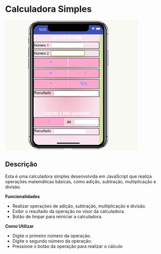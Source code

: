 # Calculadora Simples

![](CALCULADORA_FOTO.png)

## Descrição
Esta é uma calculadora simples desenvolvida em JavaScript que realiza operações matemáticas básicas, como adição, subtração, multiplicação e divisão.

**Funcionalidades**
- Realizar operações de adição, subtração, multiplicação e divisão.
- Exibir o resultado da operação no visor da calculadora.
- Botão de limpar para reiniciar a calculadora.

**Como Utilizar**
- Digite o primeiro número da operação.
- Digite o segundo número da operação.
- Pressione o botão da operação para realizar o cálculo
